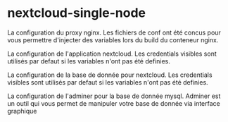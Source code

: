 # nextcloud-single-node

La configuration du proxy nginx.
Les fichiers de conf ont été concus pour vous permettre d'injecter des variables lors du build du conteneur nginx.

La configuration de l'application nextcloud. 
Les credentials visibles sont utilisés par defaut si les variables n'ont pas été definies.

La configuration de la base de donnée pour nextcloud. 
Les credentials visibles sont utilisés par defaut si les variables n'ont pas été definies.

La configuration de l'adminer pour la base de donnée mysql.
Adminer est un outil qui vous permet de manipuler votre base de donnée via interface graphique